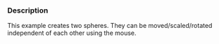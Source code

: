 ### Description

This example creates two spheres. They can be moved/scaled/rotated independent of each other using the mouse.
